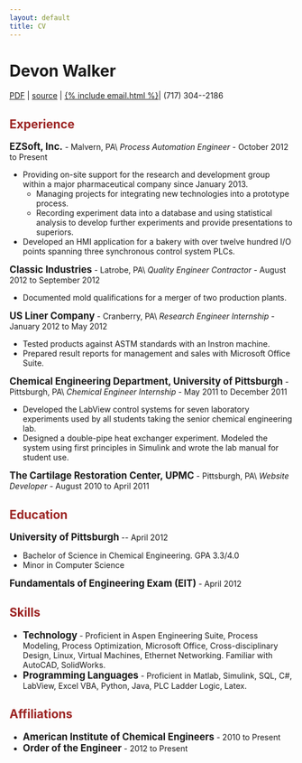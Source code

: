 ```yaml
---
layout: default
title: CV
---
```


<style>
h2 {
    color: #9b2221;
}
</style>


# Devon Walker
[PDF](/static/page/cv/Devon-Walker-Resume.pdf) &#124;
[source](https://github.com/devonwa/latex-resume/blob/master/Walker%2C%20Devon%20-%20Resume.tex) &#124;
<a href="mailto:{% include email.html %}">{% include email.html %}</a>&#124;
(717) 304--2186 <br>

## Experience

**<big>EZSoft, Inc.</big>** - Malvern, PA\\
_Process Automation Engineer_ - October 2012 to Present

* Providing on-site support for the research and development group within a major pharmaceutical company since January 2013.
  * Managing projects for integrating new technologies into a prototype process.
  * Recording experiment data into a database and using statistical analysis to develop further experiments and provide presentations to superiors.
* Developed an HMI application for a bakery with over twelve hundred I/O points spanning three synchronous control system PLCs.

**<big>Classic Industries</big>** - Latrobe, PA\\
_Quality Engineer Contractor_ - August 2012 to September 2012

* Documented mold qualifications for a merger of two production plants.

**<big>US Liner Company</big>** - Cranberry, PA\\
_Research Engineer Internship_ -January 2012 to May 2012

* Tested products against ASTM standards with an Instron machine.
* Prepared result reports for management and sales with Microsoft Office Suite.

**<big>Chemical Engineering Department, University of Pittsburgh</big>** - Pittsburgh, PA\\
_Chemical Engineer Internship_ - May 2011 to December 2011

* Developed the LabView control systems for seven laboratory experiments used by all students taking the senior chemical engineering lab.
* Designed a double-pipe heat exchanger experiment.  Modeled the system using first principles in Simulink and wrote the lab manual for student use.

**<big>The Cartilage Restoration Center, UPMC</big>**  - Pittsburgh, PA\\
_Website Developer_ - August 2010 to April 2011

## Education

**<big>University of Pittsburgh</big>** -- April 2012

* Bachelor of Science in Chemical Engineering. GPA 3.3/4.0
* Minor in Computer Science

**<big>Fundamentals of Engineering Exam (EIT)</big>** - April 2012

## Skills

* **<big>Technology</big>** - Proficient in Aspen Engineering Suite, Process Modeling, Process Optimization, Microsoft Office, Cross-disciplinary Design, Linux, Virtual Machines, Ethernet Networking. Familiar with AutoCAD, SolidWorks.
* **<big>Programming Languages</big>** - Proficient in Matlab, Simulink, SQL, C#, LabView, Excel VBA, Python, Java, PLC Ladder Logic, Latex.

## Affiliations

* **<big>American Institute of Chemical Engineers</big>** - 2010 to Present
* **<big>Order of the Engineer</big>** - 2012 to Present
